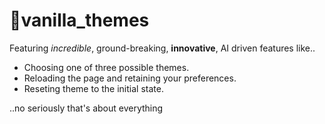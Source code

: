 # 🎨vanilla_themes
Featuring *incredible*, ground-breaking, **innovative**, AI driven features like..
* Choosing one of three possible themes.
* Reloading the page and retaining your preferences.
* Reseting theme to the initial state.

..no seriously that's about everything
